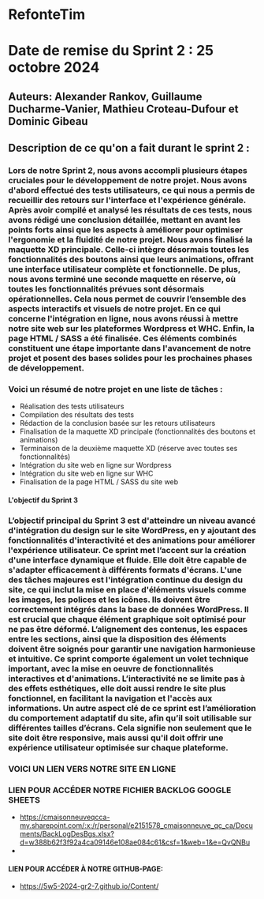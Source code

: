 # RefonteTim

# Date de remise du Sprint 2 : 25 octobre 2024

## Auteurs: Alexander Rankov, Guillaume Ducharme-Vanier, Mathieu Croteau-Dufour et Dominic Gibeau

## Description de ce qu'on a fait durant le sprint 2 :

### Lors de notre Sprint 2, nous avons accompli plusieurs étapes cruciales pour le développement de notre projet. Nous avons d'abord effectué des tests utilisateurs, ce qui nous a permis de recueillir des retours sur l'interface et l'expérience générale. Après avoir compilé et analysé les résultats de ces tests, nous avons rédigé une conclusion détaillée, mettant en avant les points forts ainsi que les aspects à améliorer pour optimiser l'ergonomie et la fluidité de notre projet. Nous avons finalisé la maquette XD principale. Celle-ci intègre désormais toutes les fonctionnalités des boutons ainsi que leurs animations, offrant une interface utilisateur complète et fonctionnelle. De plus, nous avons terminé une seconde maquette en réserve, où toutes les fonctionnalités prévues sont désormais opérationnelles. Cela nous permet de couvrir l’ensemble des aspects interactifs et visuels de notre projet. En ce qui concerne l'intégration en ligne, nous avons réussi à mettre notre site web sur les plateformes Wordpress et WHC. Enfin, la page HTML / SASS a été finalisée. Ces éléments combinés constituent une étape importante dans l'avancement de notre projet et posent des bases solides pour les prochaines phases de développement.

### Voici un résumé de notre projet en une liste de tâches : 

- Réalisation des tests utilisateurs
- Compilation des résultats des tests
- Rédaction de la conclusion basée sur les retours utilisateurs
- Finalisation de la maquette XD principale (fonctionnalités des boutons et animations)
- Terminaison de la deuxième maquette XD (réserve avec toutes ses fonctionnalités)
- Intégration du site web en ligne sur Wordpress
- Intégration du site web en ligne sur WHC
- Finalisation de la page HTML / SASS du site web


#### L'objectif du Sprint 3

### L’objectif principal du Sprint 3 est d'atteindre un niveau avancé d'intégration du design sur le site WordPress, en y ajoutant des fonctionnalités d'interactivité et des animations pour améliorer l'expérience utilisateur. Ce sprint met l’accent sur la création d'une interface dynamique et fluide. Elle doit être capable de s'adapter efficacement à différents formats d'écrans. L'une des tâches majeures est l'intégration continue du design du site, ce qui inclut la mise en place d'éléments visuels comme les images, les polices et les icônes. Ils doivent être correctement intégrés dans la base de données WordPress. Il est crucial que chaque élément graphique soit optimisé pour ne pas être déformé. L’alignement des contenus, les espaces entre les sections, ainsi que la disposition des éléments doivent être soignés pour garantir une navigation harmonieuse et intuitive. Ce sprint comporte également un volet technique important, avec la mise en oeuvre de fonctionnalités interactives et d'animations. L’interactivité ne se limite pas à des effets esthétiques, elle doit aussi rendre le site plus fonctionnel, en facilitant la navigation et l'accès aux informations. Un autre aspect clé de ce sprint est l’amélioration du comportement adaptatif du site, afin qu’il soit utilisable sur différentes tailles d’écrans. Cela signifie non seulement que le site doit être responsive, mais aussi qu'il doit offrir une expérience utilisateur optimisée sur chaque plateforme.


### VOICI UN LIEN VERS NOTRE SITE EN LIGNE

### LIEN POUR ACCÉDER NOTRE FICHIER BACKLOG GOOGLE SHEETS
- https://cmaisonneuveqcca-my.sharepoint.com/:x:/r/personal/e2151578_cmaisonneuve_qc_ca/Documents/BackLogDesBgs.xlsx?d=w388b62f3f92a4ca09146e108ae084c61&csf=1&web=1&e=QvQNBu
- 


#### LIEN POUR ACCÉDER À NOTRE GITHUB-PAGE:
- https://5w5-2024-gr2-7.github.io/Content/